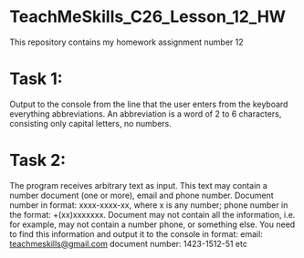 # TeachMeSkills_C26_Lesson_12_HW
This repository contains my homework assignment number 12
# Task 1:
Output to the console from the line that the user enters from the keyboard everything
abbreviations. An abbreviation is a word of 2 to 6 characters, consisting
only capital letters, no numbers.
# Task 2:
The program receives arbitrary text as input. This text may contain a number
document (one or more), email and phone number. Document number in format:
xxxx-xxxx-xx, where x is any number; phone number in the format: +(xx)xxxxxxx. Document
may not contain all the information, i.e. for example, may not contain a number
phone, or something else. You need to find this information and output it to the console in
format:
email: teachmeskills@gmail.com
document number: 1423-1512-51
etc
